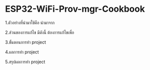 # ESP32-WiFi-Prov-mgr-Cookbook
1.ตัวอย่างที่นำมาใช้คือ นำมาจาก

2.ส่วนของการแก้ไข มีดังนี้ ต้องการแก้ไขเพื่อ

3.ขั้นตอนการทำ project

4.ผลการทำ project

5.สรุปผลการทำ project
